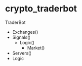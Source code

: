 # crypto_traderbot

TraderBot
  * Exchanges()
  * Signals() 
    * Logic()
      * Market()
  * Servers()
  * Logic
